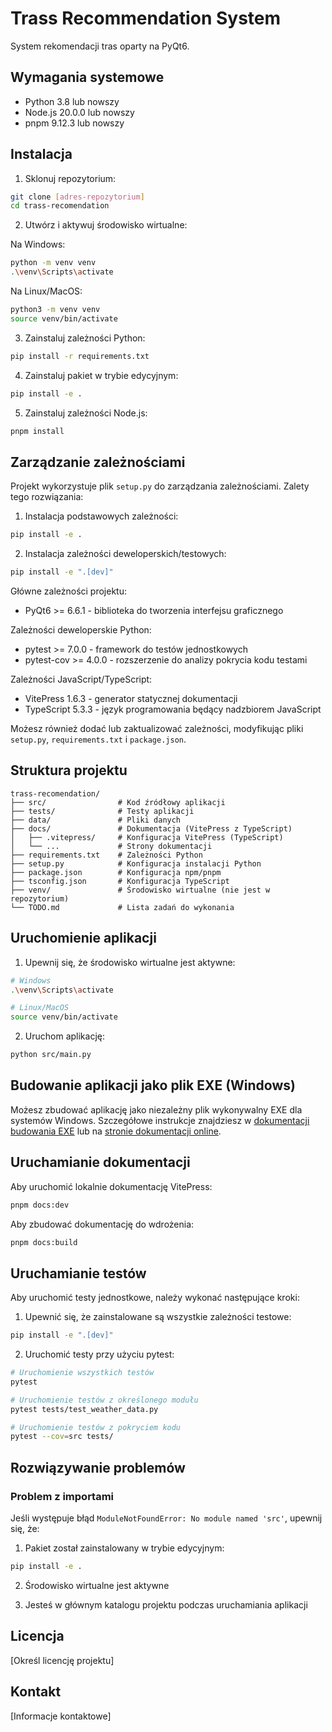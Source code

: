 # Trass Recommendation System

System rekomendacji tras oparty na PyQt6.

## Wymagania systemowe

- Python 3.8 lub nowszy
- Node.js 20.0.0 lub nowszy
- pnpm 9.12.3 lub nowszy

## Instalacja

1. Sklonuj repozytorium:
```bash
git clone [adres-repozytorium]
cd trass-recomendation
```

2. Utwórz i aktywuj środowisko wirtualne:

Na Windows:
```bash
python -m venv venv
.\venv\Scripts\activate
```

Na Linux/MacOS:
```bash
python3 -m venv venv
source venv/bin/activate
```

3. Zainstaluj zależności Python:
```bash
pip install -r requirements.txt
```

4. Zainstaluj pakiet w trybie edycyjnym:
```bash
pip install -e .
```

5. Zainstaluj zależności Node.js:
```bash
pnpm install
```

## Zarządzanie zależnościami

Projekt wykorzystuje plik `setup.py` do zarządzania zależnościami. Zalety tego rozwiązania:

1. Instalacja podstawowych zależności:
```bash
pip install -e .
```

2. Instalacja zależności deweloperskich/testowych:
```bash
pip install -e ".[dev]"
```

Główne zależności projektu:
- PyQt6 >= 6.6.1 - biblioteka do tworzenia interfejsu graficznego

Zależności deweloperskie Python:
- pytest >= 7.0.0 - framework do testów jednostkowych
- pytest-cov >= 4.0.0 - rozszerzenie do analizy pokrycia kodu testami

Zależności JavaScript/TypeScript:
- VitePress 1.6.3 - generator statycznej dokumentacji
- TypeScript 5.3.3 - język programowania będący nadzbiorem JavaScript

Możesz również dodać lub zaktualizować zależności, modyfikując pliki `setup.py`, `requirements.txt` i `package.json`.

## Struktura projektu

```
trass-recomendation/
├── src/                # Kod źródłowy aplikacji
├── tests/              # Testy aplikacji
├── data/               # Pliki danych
├── docs/               # Dokumentacja (VitePress z TypeScript)
│   ├── .vitepress/     # Konfiguracja VitePress (TypeScript)
│   └── ...             # Strony dokumentacji
├── requirements.txt    # Zależności Python
├── setup.py            # Konfiguracja instalacji Python
├── package.json        # Konfiguracja npm/pnpm
├── tsconfig.json       # Konfiguracja TypeScript
├── venv/               # Środowisko wirtualne (nie jest w repozytorium)
└── TODO.md             # Lista zadań do wykonania
```

## Uruchomienie aplikacji

1. Upewnij się, że środowisko wirtualne jest aktywne:
```bash
# Windows
.\venv\Scripts\activate

# Linux/MacOS
source venv/bin/activate
```

2. Uruchom aplikację:
```bash
python src/main.py
```

## Budowanie aplikacji jako plik EXE (Windows)

Możesz zbudować aplikację jako niezależny plik wykonywalny EXE dla systemów Windows. Szczegółowe instrukcje znajdziesz w [dokumentacji budowania EXE](docs/building-exe.md) lub na [stronie dokumentacji online](https://shironex.github.io/trass-recomendation/building-exe.html).

## Uruchamianie dokumentacji

Aby uruchomić lokalnie dokumentację VitePress:

```bash
pnpm docs:dev
```

Aby zbudować dokumentację do wdrożenia:

```bash
pnpm docs:build
```

## Uruchamianie testów

Aby uruchomić testy jednostkowe, należy wykonać następujące kroki:

1. Upewnić się, że zainstalowane są wszystkie zależności testowe:
```bash
pip install -e ".[dev]"
```

2. Uruchomić testy przy użyciu pytest:
```bash
# Uruchomienie wszystkich testów
pytest

# Uruchomienie testów z określonego modułu
pytest tests/test_weather_data.py

# Uruchomienie testów z pokryciem kodu
pytest --cov=src tests/
```

## Rozwiązywanie problemów

### Problem z importami

Jeśli występuje błąd `ModuleNotFoundError: No module named 'src'`, upewnij się, że:

1. Pakiet został zainstalowany w trybie edycyjnym:
```bash
pip install -e .
```

2. Środowisko wirtualne jest aktywne

3. Jesteś w głównym katalogu projektu podczas uruchamiania aplikacji

## Licencja

[Określ licencję projektu]

## Kontakt

[Informacje kontaktowe] 